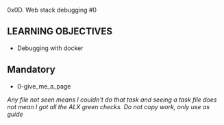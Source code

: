 0x0D. Web stack debugging #0

## LEARNING OBJECTIVES
- Debugging with docker

## Mandatory
- 0-give_me_a_page

*Any file not seen means I couldn't do that task and seeing a task file does not mean I got all the ALX green checks. Do not copy work, only use as guide*

